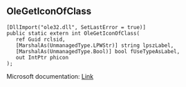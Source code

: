 ## OleGetIconOfClass

```
[DllImport("ole32.dll", SetLastError = true)]
public static extern int OleGetIconOfClass(
   ref Guid rclsid,
   [MarshalAs(UnmanagedType.LPWStr)] string lpszLabel,
   [MarshalAs(UnmanagedType.Bool)] bool fUseTypeAsLabel,
   out IntPtr phicon
);
```

Microsoft documentation: [Link](https://docs.microsoft.com/en-us/windows/win32/api/ole2/nf-ole2-olegeticonofclass)
